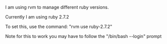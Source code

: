 I am using rvm to manage different ruby versions.

Currently I am using ruby 2.7.2

To set this, use the command: "rvm use ruby-2.7.2"

Note for this to work you may have to follow the "/bin/bash --login" prompt
